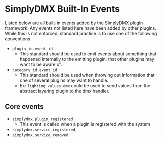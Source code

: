# SimplyDMX Built-In Events

Listed below are all built-in events added by the SimplyDMX plugin framework. Any
events not listed here have been added by other plugins. While this is not enforced,
standard practice is to use one of the following conventions

* `plugin_id.event_id`
	* This standard should be used to emit events about something that happened internally
	to the emitting plugin, that other plugins may want to be aware of.
* `category_id.event_id`
	* This standard should be used when throwing out information that one of several
	plugins may want to handle.
	* Ex: `lighting_values.dmx` could be used to send values from the abstract layering
	plugin to the dmx handler.


## Core events

* `simplydmx.plugin_registered`
	* This event is called when a plugin is registered with the system
* `simplydmx.service_registered`
* `simplydmx.service_removed`
